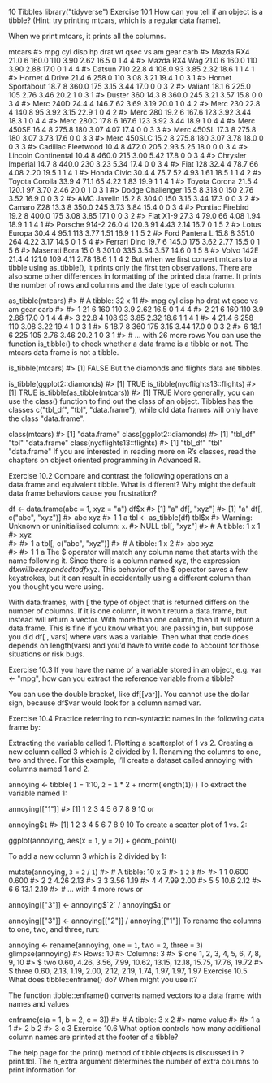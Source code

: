 10 Tibbles
library("tidyverse")
Exercise 10.1
How can you tell if an object is a tibble? (Hint: try printing mtcars, which is a regular data frame).

When we print mtcars, it prints all the columns.

mtcars
#>                      mpg cyl  disp  hp drat   wt qsec vs am gear carb
#> Mazda RX4           21.0   6 160.0 110 3.90 2.62 16.5  0  1    4    4
#> Mazda RX4 Wag       21.0   6 160.0 110 3.90 2.88 17.0  0  1    4    4
#> Datsun 710          22.8   4 108.0  93 3.85 2.32 18.6  1  1    4    1
#> Hornet 4 Drive      21.4   6 258.0 110 3.08 3.21 19.4  1  0    3    1
#> Hornet Sportabout   18.7   8 360.0 175 3.15 3.44 17.0  0  0    3    2
#> Valiant             18.1   6 225.0 105 2.76 3.46 20.2  1  0    3    1
#> Duster 360          14.3   8 360.0 245 3.21 3.57 15.8  0  0    3    4
#> Merc 240D           24.4   4 146.7  62 3.69 3.19 20.0  1  0    4    2
#> Merc 230            22.8   4 140.8  95 3.92 3.15 22.9  1  0    4    2
#> Merc 280            19.2   6 167.6 123 3.92 3.44 18.3  1  0    4    4
#> Merc 280C           17.8   6 167.6 123 3.92 3.44 18.9  1  0    4    4
#> Merc 450SE          16.4   8 275.8 180 3.07 4.07 17.4  0  0    3    3
#> Merc 450SL          17.3   8 275.8 180 3.07 3.73 17.6  0  0    3    3
#> Merc 450SLC         15.2   8 275.8 180 3.07 3.78 18.0  0  0    3    3
#> Cadillac Fleetwood  10.4   8 472.0 205 2.93 5.25 18.0  0  0    3    4
#> Lincoln Continental 10.4   8 460.0 215 3.00 5.42 17.8  0  0    3    4
#> Chrysler Imperial   14.7   8 440.0 230 3.23 5.34 17.4  0  0    3    4
#> Fiat 128            32.4   4  78.7  66 4.08 2.20 19.5  1  1    4    1
#> Honda Civic         30.4   4  75.7  52 4.93 1.61 18.5  1  1    4    2
#> Toyota Corolla      33.9   4  71.1  65 4.22 1.83 19.9  1  1    4    1
#> Toyota Corona       21.5   4 120.1  97 3.70 2.46 20.0  1  0    3    1
#> Dodge Challenger    15.5   8 318.0 150 2.76 3.52 16.9  0  0    3    2
#> AMC Javelin         15.2   8 304.0 150 3.15 3.44 17.3  0  0    3    2
#> Camaro Z28          13.3   8 350.0 245 3.73 3.84 15.4  0  0    3    4
#> Pontiac Firebird    19.2   8 400.0 175 3.08 3.85 17.1  0  0    3    2
#> Fiat X1-9           27.3   4  79.0  66 4.08 1.94 18.9  1  1    4    1
#> Porsche 914-2       26.0   4 120.3  91 4.43 2.14 16.7  0  1    5    2
#> Lotus Europa        30.4   4  95.1 113 3.77 1.51 16.9  1  1    5    2
#> Ford Pantera L      15.8   8 351.0 264 4.22 3.17 14.5  0  1    5    4
#> Ferrari Dino        19.7   6 145.0 175 3.62 2.77 15.5  0  1    5    6
#> Maserati Bora       15.0   8 301.0 335 3.54 3.57 14.6  0  1    5    8
#> Volvo 142E          21.4   4 121.0 109 4.11 2.78 18.6  1  1    4    2
But when we first convert mtcars to a tibble using as_tibble(), it prints only the first ten observations. There are also some other differences in formatting of the printed data frame. It prints the number of rows and columns and the date type of each column.

as_tibble(mtcars)
#> # A tibble: 32 x 11
#>     mpg   cyl  disp    hp  drat    wt  qsec    vs    am  gear  carb
#>   <dbl> <dbl> <dbl> <dbl> <dbl> <dbl> <dbl> <dbl> <dbl> <dbl> <dbl>
#> 1  21       6   160   110  3.9   2.62  16.5     0     1     4     4
#> 2  21       6   160   110  3.9   2.88  17.0     0     1     4     4
#> 3  22.8     4   108    93  3.85  2.32  18.6     1     1     4     1
#> 4  21.4     6   258   110  3.08  3.22  19.4     1     0     3     1
#> 5  18.7     8   360   175  3.15  3.44  17.0     0     0     3     2
#> 6  18.1     6   225   105  2.76  3.46  20.2     1     0     3     1
#> # … with 26 more rows
You can use the function is_tibble() to check whether a data frame is a tibble or not. The mtcars data frame is not a tibble.

is_tibble(mtcars)
#> [1] FALSE
But the diamonds and flights data are tibbles.

is_tibble(ggplot2::diamonds)
#> [1] TRUE
is_tibble(nycflights13::flights)
#> [1] TRUE
is_tibble(as_tibble(mtcars))
#> [1] TRUE
More generally, you can use the class() function to find out the class of an object. Tibbles has the classes c("tbl_df", "tbl", "data.frame"), while old data frames will only have the class "data.frame".

class(mtcars)
#> [1] "data.frame"
class(ggplot2::diamonds)
#> [1] "tbl_df"     "tbl"        "data.frame"
class(nycflights13::flights)
#> [1] "tbl_df"     "tbl"        "data.frame"
If you are interested in reading more on R’s classes, read the chapters on object oriented programming in Advanced R.

Exercise 10.2
Compare and contrast the following operations on a data.frame and equivalent tibble. What is different? Why might the default data frame behaviors cause you frustration?

df <- data.frame(abc = 1, xyz = "a")
df$x
#> [1] "a"
df[, "xyz"]
#> [1] "a"
df[, c("abc", "xyz")]
#>   abc xyz
#> 1   1   a
tbl <- as_tibble(df)
tbl$x
#> Warning: Unknown or uninitialised column: `x`.
#> NULL
tbl[, "xyz"]
#> # A tibble: 1 x 1
#>   xyz  
#>   <chr>
#> 1 a
tbl[, c("abc", "xyz")]
#> # A tibble: 1 x 2
#>     abc xyz  
#>   <dbl> <chr>
#> 1     1 a
The $ operator will match any column name that starts with the name following it. Since there is a column named xyz, the expression df$x will be expanded to df$xyz. This behavior of the $ operator saves a few keystrokes, but it can result in accidentally using a different column than you thought you were using.

With data.frames, with [ the type of object that is returned differs on the number of columns. If it is one column, it won’t return a data.frame, but instead will return a vector. With more than one column, then it will return a data.frame. This is fine if you know what you are passing in, but suppose you did df[ , vars] where vars was a variable. Then what that code does depends on length(vars) and you’d have to write code to account for those situations or risk bugs.

Exercise 10.3
If you have the name of a variable stored in an object, e.g. var <- "mpg", how can you extract the reference variable from a tibble?

You can use the double bracket, like df[[var]]. You cannot use the dollar sign, because df$var would look for a column named var.

Exercise 10.4
Practice referring to non-syntactic names in the following data frame by:

Extracting the variable called 1.
Plotting a scatterplot of 1 vs 2.
Creating a new column called 3 which is 2 divided by 1.
Renaming the columns to one, two and three.
For this example, I’ll create a dataset called annoying with columns named 1 and 2.

annoying <- tibble(
  `1` = 1:10,
  `2` = `1` * 2 + rnorm(length(`1`))
)
To extract the variable named 1:

annoying[["1"]]
#>  [1]  1  2  3  4  5  6  7  8  9 10
or

annoying$`1`
#>  [1]  1  2  3  4  5  6  7  8  9 10
To create a scatter plot of 1 vs. 2:

ggplot(annoying, aes(x = `1`, y = `2`)) +
  geom_point()


To add a new column 3 which is 2 divided by 1:

mutate(annoying, `3` = `2` / `1`)
#> # A tibble: 10 x 3
#>     `1`    `2`   `3`
#>   <int>  <dbl> <dbl>
#> 1     1  0.600 0.600
#> 2     2  4.26  2.13 
#> 3     3  3.56  1.19 
#> 4     4  7.99  2.00 
#> 5     5 10.6   2.12 
#> 6     6 13.1   2.19 
#> # … with 4 more rows
or

annoying[["3"]] <- annoying$`2` / annoying$`1`
or

annoying[["3"]] <- annoying[["2"]] / annoying[["1"]]
To rename the columns to one, two, and three, run:

annoying <- rename(annoying, one = `1`, two = `2`, three = `3`)
glimpse(annoying)
#> Rows: 10
#> Columns: 3
#> $ one   <int> 1, 2, 3, 4, 5, 6, 7, 8, 9, 10
#> $ two   <dbl> 0.60, 4.26, 3.56, 7.99, 10.62, 13.15, 12.18, 15.75, 17.76, 19.72
#> $ three <dbl> 0.60, 2.13, 1.19, 2.00, 2.12, 2.19, 1.74, 1.97, 1.97, 1.97
Exercise 10.5
What does tibble::enframe() do? When might you use it?

The function tibble::enframe() converts named vectors to a data frame with names and values

enframe(c(a = 1, b = 2, c = 3))
#> # A tibble: 3 x 2
#>   name  value
#>   <chr> <dbl>
#> 1 a         1
#> 2 b         2
#> 3 c         3
Exercise 10.6
What option controls how many additional column names are printed at the footer of a tibble?

The help page for the print() method of tibble objects is discussed in ?print.tbl. The n_extra argument determines the number of extra columns to print information for.
